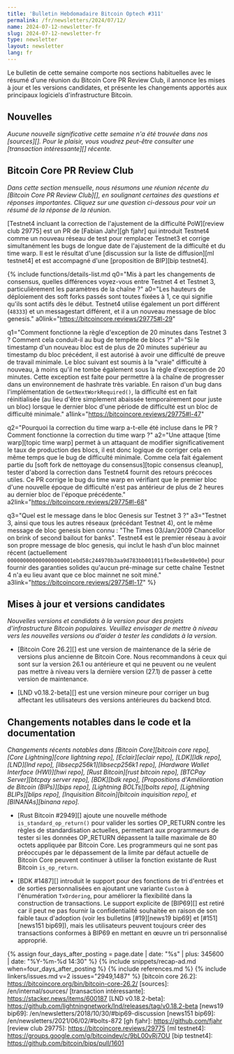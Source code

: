 ```yaml
---
title: 'Bulletin Hebdomadaire Bitcoin Optech #311'
permalink: /fr/newsletters/2024/07/12/
name: 2024-07-12-newsletter-fr
slug: 2024-07-12-newsletter-fr
type: newsletter
layout: newsletter
lang: fr
---
```

Le bulletin de cette semaine comporte nos sections habituelles avec le résumé d'une réunion du Bitcoin Core PR Review Club,
il annonce les mises à jour et les versions candidates, et présente les changements
apportés aux principaux logiciels d'infrastructure Bitcoin.

## Nouvelles

*Aucune nouvelle significative cette semaine n'a été trouvée dans nos [sources][]. Pour
le plaisir, vous voudrez peut-être consulter une [transaction intéressante][] récente.*

## Bitcoin Core PR Review Club

*Dans cette section mensuelle, nous résumons une réunion récente du [Bitcoin Core PR Review
Club][], en soulignant certaines des questions et réponses importantes. Cliquez sur une question
ci-dessous pour voir un résumé de la réponse de
la réunion.*

[Testnet4 incluant la correction de l'ajustement de la difficulté PoW][review club 29775] est
un PR de [Fabian Jahr][gh fjahr] qui introduit Testnet4 comme un nouveau réseau de test pour
remplacer Testnet3 et corrige simultanément les bugs de longue date de l'ajustement de la difficulté
et du time warp. Il est le résultat d'une
[discussion sur la liste de diffusion][ml testnet4] et est accompagné d'une
[proposition de BIP][bip testnet4].

{% include functions/details-list.md
  q0="Mis à part les changements de consensus, quelles différences voyez-vous
  entre Testnet 4 et Testnet 3, particulièrement les paramètres de la chaîne ?"
  a0="Les hauteurs de déploiement des soft forks passés sont toutes fixées à 1, ce qui
  signifie qu'ils sont actifs dès le début. Testnet4 utilise également un
  port différent (`48333`) et un messagestart différent, et il a un nouveau
  message de bloc genesis."
  a0link="https://bitcoincore.reviews/29775#l-29"

  q1="Comment fonctionne la règle d'exception de 20 minutes dans Testnet 3 ? Comment cela conduit-il
  au bug de tempête de blocs ?"
  a1="Si le timestamp d'un nouveau bloc est de plus de 20 minutes supérieur au timestamp
  du bloc précédent, il est autorisé à avoir une difficulté de preuve de travail minimale. Le bloc
  suivant est soumis à la \"vraie\"
  difficulté à nouveau, à moins qu'il ne tombe également sous la règle d'exception de 20 minutes.
  Cette exception est faite pour permettre à la chaîne de progresser dans un
  environnement de hashrate très variable. En raison d'un bug dans l'implémentation
  de `GetNextWorkRequired()`, la difficulté est en fait
  réinitialisée (au lieu d'être simplement abaissée temporairement pour juste un bloc) lorsque le
  dernier bloc d'une période de difficulté est un bloc de difficulté minimale."
  a1link="https://bitcoincore.reviews/29775#l-47"

  q2="Pourquoi la correction du time warp a-t-elle été incluse dans le PR ? Comment fonctionne la
  correction du time warp ?"
  a2="Une attaque [time warp][topic time warp] permet à un attaquant de
  modifier significativement le taux de production des blocs, il est donc logique de
  corriger cela en même temps que le bug de difficulté minimale. Comme cela fait également partie
  du [soft fork de nettoyage du consensus][topic consensus cleanup],
  tester d'abord la correction dans Testnet4 fournit des retours précoces utiles.
  Ce PR corrige le bug du time warp en vérifiant que le premier bloc d'une
  nouvelle époque de difficulté n'est pas antérieur de plus de 2 heures au dernier bloc
  de l'époque précédente."
  a2link="https://bitcoincore.reviews/29775#l-68"

  q3="Quel est le message dans le bloc Genesis sur Testnet 3 ?"
  a3="Testnet 3, ainsi que tous les autres réseaux (précédant Testnet 4), ont le même message de bloc
  genesis bien connu : \"The Times 03/Jan/2009 Chancellor on brink of second bailout for banks\".
  Testnet4 est le premier réseau à avoir son propre message de bloc genesis, qui inclut le hash d'un
  bloc mainnet récent (actuellement
  `000000000000000000001ebd58c244970b3aa9d783bb001011fbe8ea8e98e00e`) pour fournir des garanties
  solides qu'aucun pré-minage sur cette chaîne Testnet 4 n'a eu lieu avant que ce bloc mainnet ne soit
  miné."
  a3link="https://bitcoincore.reviews/29775#l-17"
%}

## Mises à jour et versions candidates

*Nouvelles versions et candidats à la version pour des projets d'infrastructure Bitcoin populaires.
Veuillez envisager de mettre à niveau vers les nouvelles versions ou d'aider à tester les candidats
à la version.*

- [Bitcoin Core 26.2][] est une version de maintenance de la série de versions plus ancienne de
  Bitcoin Core. Nous recommandons à ceux qui sont sur la version 26.1 ou antérieure et qui ne peuvent
  ou ne veulent pas mettre à niveau vers la dernière version (27.1) de passer à cette version de
  maintenance.

- [LND v0.18.2-beta][] est une version mineure pour corriger un bug affectant les utilisateurs des
  versions antérieures du backend btcd.

## Changements notables dans le code et la documentation

_Changements récents notables dans [Bitcoin Core][bitcoin core repo], [Core Lightning][core
lightning repo], [Eclair][eclair repo], [LDK][ldk repo], [LND][lnd repo],
[libsecp256k1][libsecp256k1 repo], [Hardware Wallet Interface (HWI)][hwi repo], [Rust Bitcoin][rust
bitcoin repo], [BTCPay Server][btcpay server repo], [BDK][bdk repo], [Propositions d'Amélioration de
Bitcoin (BIPs)][bips repo], [Lightning BOLTs][bolts repo], [Lightning BLIPs][blips repo],
[Inquisition Bitcoin][bitcoin inquisition repo], et [BINANAs][binana repo]._

- [Rust Bitcoin #2949][] ajoute une nouvelle méthode `is_standard_op_return()` pour valider les
  sorties OP_RETURN contre les règles de standardisation actuelles, permettant aux programmeurs de
  tester si les données OP_RETURN dépassent la taille maximale de 80 octets appliquée par Bitcoin
  Core. Les programmeurs qui ne sont pas préoccupés par le dépassement de la limite par défaut
  actuelle de Bitcoin Core peuvent continuer à utiliser la fonction existante de Rust Bitcoin
  `is_op_return`.

- [BDK #1487][] introduit le support pour des fonctions de tri d'entrées et de sorties
  personnalisées en ajoutant une variante `Custom` à l'énumération `TxOrdering`, pour améliorer la
  flexibilité dans la construction de transactions. Le support explicite de [BIP69][] est retiré car
  il peut ne pas fournir la confidentialité souhaitée en raison de son faible taux d'adoption (voir
  les bulletins [#19][news19 bip69] et [#151][news151 bip69]), mais les utilisateurs peuvent toujours
  créer des transactions conformes à BIP69 en mettant en œuvre un tri personnalisé approprié.

{% assign four_days_after_posting = page.date | date: "%s" | plus: 345600 | date: "%Y-%m-%d 14:30" %}
{% include snippets/recap-ad.md when=four_days_after_posting %}
{% include references.md %}
{% include linkers/issues.md v=2 issues="2949,1487" %}
[bitcoin core 26.2]: https://bitcoincore.org/bin/bitcoin-core-26.2/
[sources]: /en/internal/sources/
[transaction intéressante]: https://stacker.news/items/600187
[LND v0.18.2-beta]: https://github.com/lightningnetwork/lnd/releases/tag/v0.18.2-beta
[news19 bip69]: /en/newsletters/2018/10/30/#bip69-discussion
[news151 bip69]: /en/newsletters/2021/06/02/#bolts-872
[gh fjahr]: https://github.com/fjahr
[review club 29775]: https://bitcoincore.reviews/29775
[ml testnet4]: https://groups.google.com/g/bitcoindev/c/9bL00vRj7OU
[bip testnet4]: https://github.com/bitcoin/bips/pull/1601
